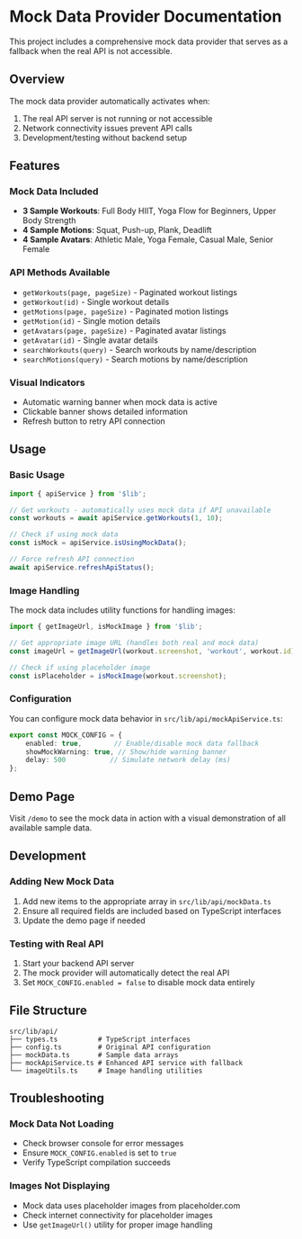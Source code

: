 # Mock Data Provider Documentation

This project includes a comprehensive mock data provider that serves as a fallback when the real API is not accessible.

## Overview

The mock data provider automatically activates when:
1. The real API server is not running or not accessible
2. Network connectivity issues prevent API calls
3. Development/testing without backend setup

## Features

### Mock Data Included
- **3 Sample Workouts**: Full Body HIIT, Yoga Flow for Beginners, Upper Body Strength
- **4 Sample Motions**: Squat, Push-up, Plank, Deadlift
- **4 Sample Avatars**: Athletic Male, Yoga Female, Casual Male, Senior Female

### API Methods Available
- `getWorkouts(page, pageSize)` - Paginated workout listings
- `getWorkout(id)` - Single workout details
- `getMotions(page, pageSize)` - Paginated motion listings
- `getMotion(id)` - Single motion details
- `getAvatars(page, pageSize)` - Paginated avatar listings
- `getAvatar(id)` - Single avatar details
- `searchWorkouts(query)` - Search workouts by name/description
- `searchMotions(query)` - Search motions by name/description

### Visual Indicators
- Automatic warning banner when mock data is active
- Clickable banner shows detailed information
- Refresh button to retry API connection

## Usage

### Basic Usage
```typescript
import { apiService } from '$lib';

// Get workouts - automatically uses mock data if API unavailable
const workouts = await apiService.getWorkouts(1, 10);

// Check if using mock data
const isMock = apiService.isUsingMockData();

// Force refresh API connection
await apiService.refreshApiStatus();
```

### Image Handling
The mock data includes utility functions for handling images:

```typescript
import { getImageUrl, isMockImage } from '$lib';

// Get appropriate image URL (handles both real and mock data)
const imageUrl = getImageUrl(workout.screenshot, 'workout', workout.id);

// Check if using placeholder image
const isPlaceholder = isMockImage(workout.screenshot);
```

### Configuration
You can configure mock data behavior in `src/lib/api/mockApiService.ts`:

```typescript
export const MOCK_CONFIG = {
    enabled: true,        // Enable/disable mock data fallback
    showMockWarning: true, // Show/hide warning banner
    delay: 500           // Simulate network delay (ms)
};
```

## Demo Page

Visit `/demo` to see the mock data in action with a visual demonstration of all available sample data.

## Development

### Adding New Mock Data
1. Add new items to the appropriate array in `src/lib/api/mockData.ts`
2. Ensure all required fields are included based on TypeScript interfaces
3. Update the demo page if needed

### Testing with Real API
1. Start your backend API server
2. The mock provider will automatically detect the real API
3. Set `MOCK_CONFIG.enabled = false` to disable mock data entirely

## File Structure

```
src/lib/api/
├── types.ts          # TypeScript interfaces
├── config.ts         # Original API configuration
├── mockData.ts       # Sample data arrays
├── mockApiService.ts # Enhanced API service with fallback
└── imageUtils.ts     # Image handling utilities
```

## Troubleshooting

### Mock Data Not Loading
- Check browser console for error messages
- Ensure `MOCK_CONFIG.enabled` is set to `true`
- Verify TypeScript compilation succeeds

### Images Not Displaying
- Mock data uses placeholder images from placeholder.com
- Check internet connectivity for placeholder images
- Use `getImageUrl()` utility for proper image handling